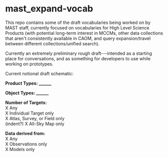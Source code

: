 # mast_expand-vocab
This repo contains some of the draft vocabularies being worked on by MAST staff, currently focused on vocabularies for High Level Science Products (with potential long-term interest in MCCMs, other data collections that aren't consistently available in CAOM, and query expansion/travel between different collections/unified search). 

Currently an extremely preliminary rough draft---intended as a starting place for conversations, and as something for developers to use while working on prototypes.

Current notional draft schematic:

**Product Types: ______** <br>

**Object Types: ______** <br>

**Number of Targets:** <br>
X Any <br>
X Individual Target only <br>
X Atlas, Survey, or Field only <br>
(indent?) X All-Sky Map only

**Data derived from:** <br>
X Any <br>
X Observations only <br>
X Models only <br>
